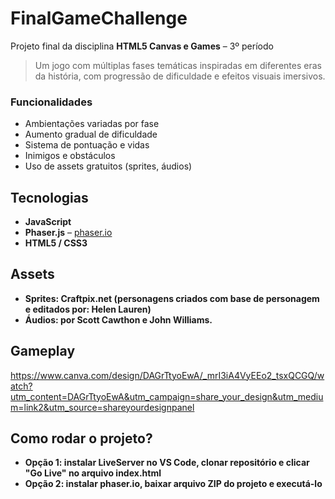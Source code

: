 # FinalGameChallenge  
Projeto final da disciplina **HTML5 Canvas e Games** – 3º período

> Um jogo com múltiplas fases temáticas inspiradas em diferentes eras da história, com progressão de dificuldade e efeitos visuais imersivos. 

### Funcionalidades
- Ambientações variadas por fase
- Aumento gradual de dificuldade
- Sistema de pontuação e vidas
- Inimigos e obstáculos
- Uso de assets gratuitos (sprites, áudios)

## Tecnologias

- **JavaScript**
- **Phaser.js** – [phaser.io](https://phaser.io/)
- **HTML5 / CSS3**

## Assets
- **Sprites: Craftpix.net (personagens criados com base de personagem e editados por: Helen Lauren)**
- **Áudios: por Scott Cawthon e John Williams.**

## Gameplay
https://www.canva.com/design/DAGrTtyoEwA/_mrI3iA4VyEEo2_tsxQCGQ/watch?utm_content=DAGrTtyoEwA&utm_campaign=share_your_design&utm_medium=link2&utm_source=shareyourdesignpanel

## Como rodar o projeto?
- **Opção 1: instalar LiveServer no VS Code, clonar repositório e clicar "Go Live" no arquivo index.html**
- **Opção 2: instalar phaser.io, baixar arquivo ZIP do projeto e executá-lo**
